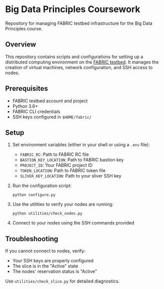 # Big Data Principles Coursework

Repository for managing FABRIC testbed infrastructure for the Big Data Principles course.

## Overview

This repository contains scripts and configurations for setting up a distributed computing environment on the [FABRIC testbed](https://fabric-testbed.net/). It manages the creation of virtual machines, network configuration, and SSH access to nodes.

## Prerequisites

- FABRIC testbed account and project
- Python 3.6+
- FABRIC CLI credentials
- SSH keys configured in `$HOME/fabric/`

## Setup

1. Set environment variables (either in your shell or using a `.env` file):
   - `FABRIC_RC`: Path to FABRIC RC file
   - `BASTION_KEY_LOCATION`: Path to FABRIC bastion key
   - `PROJECT_ID`: Your FABRIC project ID
   - `TOKEN_LOCATION`: Path to FABRIC token file
   - `SLIVER_KEY_LOCATION`: Path to your sliver SSH key

2. Run the configuration script:
   ```
   python configure.py
   ```

3. Use the utilities to verify your nodes are running:
   ```
   python utilities/check_nodes.py
   ```

4. Connect to your nodes using the SSH commands provided

## Troubleshooting

If you cannot connect to nodes, verify:
- Your SSH keys are properly configured
- The slice is in the "Active" state
- The nodes' reservation status is "Active"

Use `utilities/check_slice.py` for detailed diagnostics.
